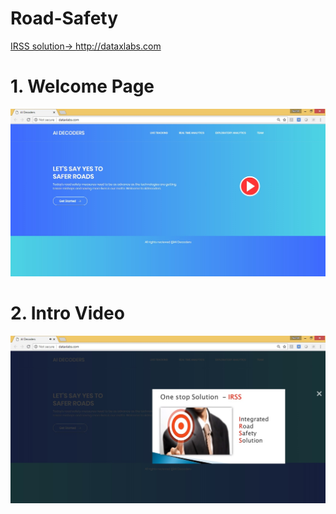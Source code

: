 # Road-Safety
<a href='http://dataxlabs.com'>IRSS solution-> http://dataxlabs.com</a>

# 1. Welcome Page
![Welcome Page](images/1.jpg)

# 2. Intro Video
![Welcome Page](images/2.jpg)

